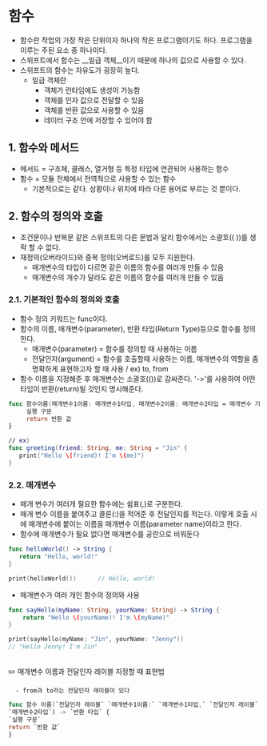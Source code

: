# 함수
- 함수란 작업의 가장 작은 단위이자 하나의 작은 프로그램이기도 하다. 프로그램을 이루는 주된 요소 중 하나이다.
- 스위프트에서 함수는 __일급 객체__이기 때문에 하나의 값으로 사용할 수 있다.
- 스위프트의 함수는 자유도가 굉장히 높다.
   - 일급 객체란
      - 객체가 런타임에도 생성이 가능함
      - 객체를 인자 값으로 전달할 수 있음
      - 객체를 반환 값으로 사용할 수 있음
      - 데이터 구조 안에 저장할 수 있어야 함
      
## 1. 함수와 메서드
- 메서드 = 구조체, 클래스, 열거형 등 특정 타입에 연관되어 사용하는 함수
- 함수 = 모듈 전체에서 전역적으로 사용할 수 있는 함수
   - 기본적으로는 같다. 상황이나 위치에 따라 다른 용어로 부르는 것 뿐이다.

## 2. 함수의 정의와 호출
- 조건문이나 반복문 같은 스위프트의 다른 문법과 달리 함수에서는 소괄호(( ))를 생략 할 수 없다.
- 재정의(오버라이드)와 중복 정의(오버로드)를 모두 지원한다.
   - 매개변수의 타입이 다르면 같은 이름의 함수를 여러개 만들 수 있음
   - 매개변수의 개수가 달라도 같은 이름의 함수를 여러개 만들 수 있음

### 2.1. 기본적인 함수의 정의와 호출
- 함수 정의 키워드는 func이다.
- 함수의 이름, 매개변수(parameter), 반환 타입(Return Type)등으로 함수를 정의한다.
   - 매개변수(parameter) = 함수를 정의할 때 사용하는 이름
   - 전달인자(argument) = 함수를 호출할때 사용하는 이름, 매개변수의 역할을 좀 명확하게 표현하고자 할 때 사용 / ex) to, from
- 함수 이름을 지정해준 후 매개변수는 소괄호(())로 감싸준다. '->'를 사용하여 어떤 타입이 반환(return)될 것인지 명시해준다.
```swift
func 함수이름(매개변수1이름: 매개변수1타입, 매개변수2이름: 매개변수2타입 = 매개변수 기본값) -> 반환 타입 {
     실행 구문
     return 반환 값
}

// ex)
func greeting(friend: String, me: String = "Jin" {
   print("Hello \(friend)! I'm \(me)")
}
```

### 2.2. 매개변수
- 매개 변수가 여러개 필요한 함수에는 쉼표(,)로 구분한다.
- 매개 변수 이름을 붙여주고 콜론(:)을 적어준 후 전달인지를 적는다. 이렇게 호출 시에 매개변수에 붙이는 이름을 매개변수 이름(parameter name)이라고 한다.
- 함수에 매개변수가 필요 없다면 매개변수를 공란으로 비워둔다
```swift
func helloWorld() -> String {
   return "Hello, world!"
}

print(helloWorld())      // Hello, world!
```
- 매개변수가 여러 개인 함수의 정의와 사용
```swift
func sayHello(myName: String, yourName: String) -> String {
    return "Hello \(yourName)! I'm \(myName)"
}

print(sayHello(myName: "Jin", yourName: "Jenny"))
// "Hello Jenny! I'm Jin"
```
<br/>
✏️ 매개변수 이름과 전달인자 레이블 지정할 때 표현법

      - from과 to라는 전달인자 레이블이 있다

```swift
func 함수 이름(`전달인자 레이블` `매개변수1이름:` `매개변수1타입,` `전달인자 레이블` `매개변수2이름:`
`매개변수2타입`) -> `반환 타입` {
`실행 구문`
return `반환 값`
}
```
